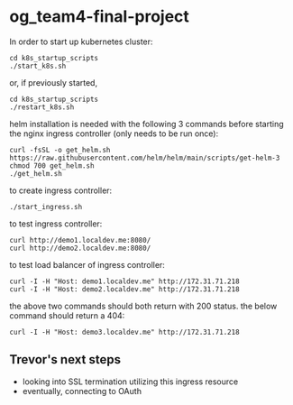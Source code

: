 # og_team4-final-project

In order to start up kubernetes cluster:

```
cd k8s_startup_scripts
./start_k8s.sh
```
or, if previously started,
```
cd k8s_startup_scripts
./restart_k8s.sh
```

helm installation is needed with the following 3 commands before starting the nginx ingress controller (only needs to be run once): 
```
curl -fsSL -o get_helm.sh https://raw.githubusercontent.com/helm/helm/main/scripts/get-helm-3
chmod 700 get_helm.sh
./get_helm.sh
```
to create ingress controller:
```
./start_ingress.sh
```
to test ingress controller:
```
curl http://demo1.localdev.me:8080/
curl http://demo2.localdev.me:8080/
```
to test load balancer of ingress controller:
```
curl -I -H "Host: demo1.localdev.me" http://172.31.71.218
curl -I -H "Host: demo2.localdev.me" http://172.31.71.218
```
the above two commands should both return with 200 status. the below command should return a 404:
```
curl -I -H "Host: demo3.localdev.me" http://172.31.71.218
```
## Trevor's next steps
- looking into SSL termination utilizing this ingress resource
- eventually, connecting to OAuth

